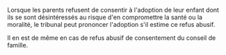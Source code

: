 Lorsque les parents refusent de consentir à l'adoption de leur enfant dont ils se sont désintéressés au risque d'en compromettre la santé ou la moralité, le tribunal peut prononcer l'adoption s'il estime ce refus abusif.  

  

Il en est de même en cas de refus abusif de consentement du conseil de famille.

